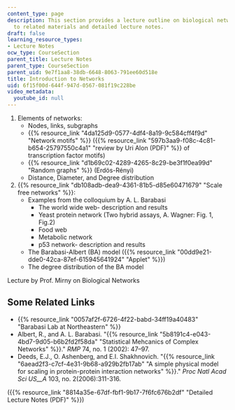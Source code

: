 ```yaml
---
content_type: page
description: This section provides a lecture outline on biological networks with links
  to related materials and detailed lecture notes.
draft: false
learning_resource_types:
- Lecture Notes
ocw_type: CourseSection
parent_title: Lecture Notes
parent_type: CourseSection
parent_uid: 9e7f1aa8-38db-6648-8063-791ee60d518e
title: Introduction to Networks
uid: 6f15f00d-644f-947d-0567-081f19c228be
video_metadata:
  youtube_id: null
---
```

1. Elements of networks:
    - Nodes, links, subgraphs
    - {{% resource_link "4da125d9-0577-4df4-8a19-9c584cff4f9d" "Network motifs" %}} ({{% resource_link "597b3aa9-f08c-4c81-b654-25797550c4a1" "review by Uri Alon (PDF)" %}} of transcription factor motifs)
    - {{% resource_link "d1b69c02-4289-4265-8c29-be3f1f0ea99d" "Random graphs" %}} (Erdös-Rényi)
    - Distance, Diameter, and Degree distribution
2. {{% resource_link "db108adb-dea9-4361-81b5-d85e60471679" "Scale free networks" %}}:
    - Examples from the colloquium by A. L. Barabasi
        - The world wide web- description and results
        - Yeast protein network (Two hybrid assays, A. Wagner: Fig. 1, Fig.2)
        - Food web
        - Metabolic network
        - p53 network- description and results
    - The Barabasi-Albert (BA) model ({{% resource_link "00dd9e21-dde0-42ca-87ef-615945641924" "Applet" %}})
    - The degree distribution of the BA model

Lecture by Prof. Mirny on Biological Networks

## Some Related Links

- {{% resource_link "0057af2f-6726-4f22-babd-34ff19a40483" "Barabasi Lab at Northeastern" %}}
- Albert, R., and A. L. Barabasi. "{{% resource_link "5b8191c4-e043-4bd7-9d05-b6b2fd2f58da" "Statistical Mehcanics of Complex Networks" %}}." *RMP* 74, no. 1 (2002): 47–97.
- Deeds, E.J., O. Ashenberg, and E.I. Shakhnovich. "{{% resource_link "6aead2f3-c7cf-4e31-9b68-a929b2fb17ab" "A simple physical model for scaling in protein-protein interaction networks" %}}." *Proc Natl Acad Sci US\_\_A* 103, no. 2(2006):311-316.

({{% resource_link "8814a35e-67df-fbf1-9b17-7f6fc676b2df" "Detailed Lecture Notes (PDF)" %}})